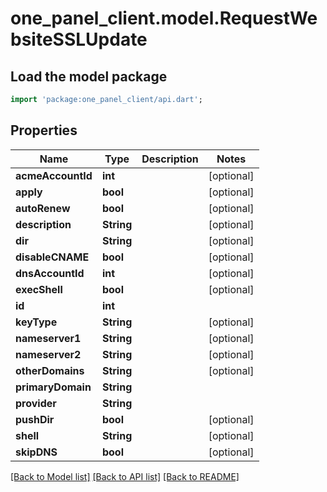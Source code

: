 # one_panel_client.model.RequestWebsiteSSLUpdate

## Load the model package
```dart
import 'package:one_panel_client/api.dart';
```

## Properties
Name | Type | Description | Notes
------------ | ------------- | ------------- | -------------
**acmeAccountId** | **int** |  | [optional] 
**apply** | **bool** |  | [optional] 
**autoRenew** | **bool** |  | [optional] 
**description** | **String** |  | [optional] 
**dir** | **String** |  | [optional] 
**disableCNAME** | **bool** |  | [optional] 
**dnsAccountId** | **int** |  | [optional] 
**execShell** | **bool** |  | [optional] 
**id** | **int** |  | 
**keyType** | **String** |  | [optional] 
**nameserver1** | **String** |  | [optional] 
**nameserver2** | **String** |  | [optional] 
**otherDomains** | **String** |  | [optional] 
**primaryDomain** | **String** |  | 
**provider** | **String** |  | 
**pushDir** | **bool** |  | [optional] 
**shell** | **String** |  | [optional] 
**skipDNS** | **bool** |  | [optional] 

[[Back to Model list]](../README.md#documentation-for-models) [[Back to API list]](../README.md#documentation-for-api-endpoints) [[Back to README]](../README.md)


